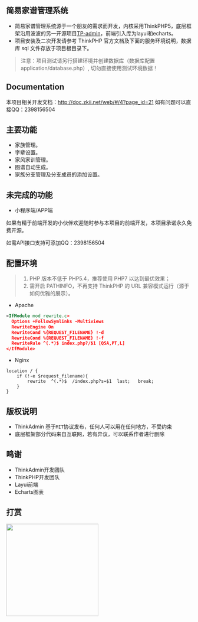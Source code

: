 简易家谱管理系统
--
* 简易家谱管理系统源于一个朋友的需求而开发，内核采用ThinkPHP5，底层框架沿用波波的另一开源项目[TP-admin](https://gitee.com/zkii_admin/Tp-admin "TP-admin")，前端引入库为layui和echarts。
* 项目安装及二次开发请参考 ThinkPHP 官方文档及下面的服务环境说明，数据库 sql 文件存放于项目根目录下。
> 注意：项目测试请另行搭建环境并创建数据库（数据库配置 application/database.php）, 切勿直接使用测试环境数据！


Documentation
--
本项目相关开发文档：http://doc.zkii.net/web/#/4?page_id=21
如有问题可以直接QQ：2398156504


主要功能
--
* 家族管理。
* 字辈设置。
* 家风家训管理。
* 图谱自动生成。
* 家族分支管理及分支成员的添加设置。

未完成的功能
--
* 小程序端/APP端

如果有精于前端开发的小伙伴欢迎随时参与本项目的前端开发，本项目承诺永久免费开源。

如需API接口支持可添加QQ：2398156504

配置环境
---
>1. PHP 版本不低于 PHP5.4，推荐使用 PHP7 以达到最优效果；
>2. 需开启 PATHINFO，不再支持 ThinkPHP 的 URL 兼容模式运行（源于如何优雅的展示）。

* Apache

```xml
<IfModule mod_rewrite.c>
  Options +FollowSymlinks -Multiviews
  RewriteEngine On
  RewriteCond %{REQUEST_FILENAME} !-d
  RewriteCond %{REQUEST_FILENAME} !-f
  RewriteRule ^(.*)$ index.php?/$1 [QSA,PT,L]
</IfModule>
```

* Nginx

```
location / {
	if (!-e $request_filename){
		rewrite  ^(.*)$  /index.php?s=$1  last;   break;
	}
}
```

版权说明
--
* ThinkAdmin 基于`MIT`协议发布，任何人可以用在任何地方，不受约束
* 底层框架部分代码来自互联网，若有异议，可以联系作者进行删除


鸣谢
--
* ThinkAdmin开发团队
* ThinkPHP开发团队
* Layui前端
* Echarts图表

打赏
--
<img src="https://gitee.com/zkii_admin/jiapu/tree/master/static/theme/default/img/qrcode.png"  width="250">